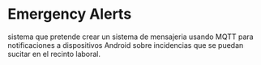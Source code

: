 # Emergency Alerts 

sistema que pretende crear un sistema de mensajeria usando MQTT para notificaciones a dispositivos Android sobre incidencias que se puedan sucitar en el recinto laboral.
